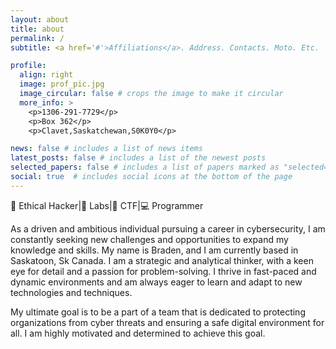```yaml
---
layout: about
title: about
permalink: /
subtitle: <a href='#'>Affiliations</a>. Address. Contacts. Moto. Etc.

profile:
  align: right
  image: prof_pic.jpg
  image_circular: false # crops the image to make it circular
  more_info: >
    <p>1306-291-7729</p>
    <p>Box 362</p>
    <p>Clavet,Saskatchewan,S0K0Y0</p>

news: false # includes a list of news items
latest_posts: false # includes a list of the newest posts
selected_papers: false # includes a list of papers marked as "selected={true}"
social: true  # includes social icons at the bottom of the page
---
```


🔐 Ethical Hacker|🧪 Labs|🚩 CTF|💻 Programmer

As a driven and ambitious individual pursuing a career in cybersecurity, I am constantly seeking new challenges and opportunities to expand my knowledge and skills. My name is Braden, and I am currently based in Saskatoon, Sk Canada.
I am a strategic and analytical thinker, with a keen eye for detail and a passion for problem-solving. I thrive in fast-paced and dynamic environments and am always eager to learn and adapt to new technologies and techniques.

My ultimate goal is to be a part of a team that is dedicated to protecting organizations from cyber threats and ensuring a safe digital environment for all. I am highly motivated and determined to achieve this goal.


